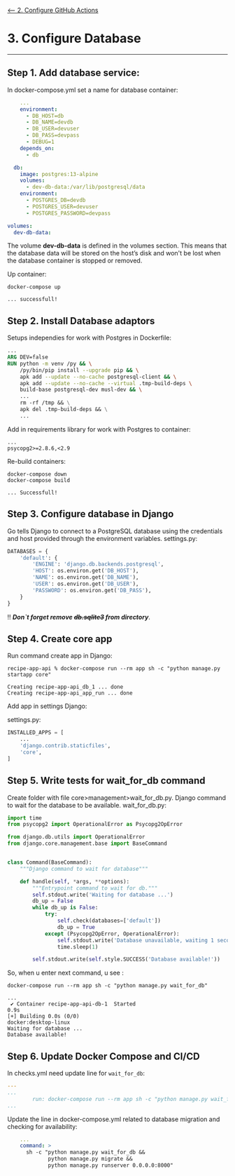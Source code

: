 [ <-- 2. Configure GitHub Actions ](Github%20Actions.md)
# 3. Configure Database
___
## Step 1. Add database service:

In docker-compose.yml set a name for database container:

```yaml
    ...
    environment:
      - DB_HOST=db
      - DB_NAME=devdb
      - DB_USER=devuser
      - DB_PASS=devpass
      - DEBUG=1
    depends_on:
      - db

  db:
    image: postgres:13-alpine
    volumes:
      - dev-db-data:/var/lib/postgresql/data
    environment:
      - POSTGRES_DB=devdb
      - POSTGRES_USER=devuser
      - POSTGRES_PASSWORD=devpass

volumes:
  dev-db-data:
```  


The volume **dev-db-data** is defined in the volumes section. This means that the database data will be stored on the
host’s disk and won't be lost when the database container is stopped or removed.

Up container:
```commandline
docker-compose up

... successfull!
```
## Step 2. Install Database adaptors

Setups independies for work with Postgres in Dockerfile:
```dockerfile
...
ARG DEV=false
RUN python -m venv /py && \
    /py/bin/pip install --upgrade pip && \
    apk add --update --no-cache postgresql-client && \
    apk add --update --no-cache --virtual .tmp-build-deps \
    build-base postgresql-dev musl-dev && \
    ...
    rm -rf /tmp && \
    apk del .tmp-build-deps && \
    ...
```

Add in requirements library for work with Postgres to container:

```
...
psycopg2>=2.8.6,<2.9

```
Re-build containers:
```command
docker-compose down
docker-compose build

... Successfull!
```

## Step 3. Configure database in Django

Go tells Django to connect to a PostgreSQL database using the credentials and host provided through the environment
variables.
settings.py:
```python
DATABASES = {
    'default': {
        'ENGINE': 'django.db.backends.postgresql',
        'HOST': os.environ.get('DB_HOST'),
        'NAME': os.environ.get('DB_NAME'),
        'USER': os.environ.get('DB_USER'),
        'PASSWORD': os.environ.get('DB_PASS'),
    }
}
```

!! **_Don`t forget remove ~~db.sqlite3~~ from directory_**.

## Step 4. Create core app 

Run command create app in Django:
```commandline
recipe-app-api % docker-compose run --rm app sh -c "python manage.py startapp core"

Creating recipe-app-api_db_1 ... done
Creating recipe-app-api_app_run ... done
```
Add app in settings Django:

settings.py:
```python
INSTALLED_APPS = [
    ...
    'django.contrib.staticfiles',
    'core',
]
```

## Step 5. Write tests for wait_for_db command

Create folder with file core>management>wait_for_db.py.
Django command to wait for the database to be available.
wait_for_db.py:
```python
import time
from psycopg2 import OperationalError as Psycopg2OpError

from django.db.utils import OperationalError
from django.core.management.base import BaseCommand


class Command(BaseCommand):
    """Django command to wait for database"""

    def handle(self, *args, **options):
        """Entrypoint command to wait for db."""
        self.stdout.write('Waiting for database ...')
        db_up = False
        while db_up is False:
            try:
                self.check(databases=['default'])
                db_up = True
            except (Psycopg2OpError, OperationalError):
                self.stdout.write('Database unavailable, waiting 1 second...')
                time.sleep(1)

        self.stdout.write(self.style.SUCCESS('Database available!'))
```

So, when u enter next command, u see :
```commandline
docker-compose run --rm app sh -c "python manage.py wait_for_db"

...
 ✔ Container recipe-app-api-db-1  Started                                                                                                                                                                                                                      0.9s 
[+] Building 0.0s (0/0)                                                                                                                                                                                                                        docker:desktop-linux
Waiting for database ...
Database available!
```

## Step 6. Update Docker Compose and CI/CD

In checks.yml need update line for `wait_for_db`:
```yaml
---
...
        run: docker-compose run --rm app sh -c "python manage.py wait_for_db && python manage.py test"
...
```

Update the line in docker-compose.yml related to database migration and checking for availability:

```yaml
    ...
    command: >
      sh -c "python manage.py wait_for_db && 
             python manage.py migrate &&
             python manage.py runserver 0.0.0.0:8000"
```  